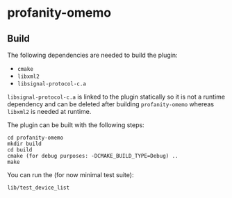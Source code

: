 # profanity-omemo

## Build
The following dependencies are needed to build the plugin:
* `cmake`
* `libxml2`
* `libsignal-protocol-c.a`

`libsignal-protocol-c.a` is linked to the plugin statically so it is not a runtime dependency and can be deleted after building `profanity-omemo` whereas `libxml2` is needed at runtime.

The plugin can be built with the following steps:
```
cd profanity-omemo
mkdir build
cd build
cmake (for debug purposes: -DCMAKE_BUILD_TYPE=Debug) ..
make
```
You can run the (for now minimal test suite):
```
lib/test_device_list
```
